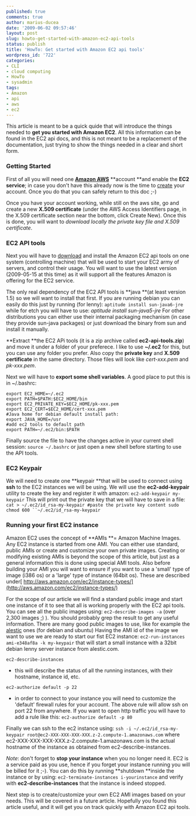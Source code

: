 ```yaml
---
published: true
comments: true
author: marius-ducea
date: '2009-06-02 09:57:46'
layout: post
slug: howto-get-started-with-amazon-ec2-api-tools
status: publish
title: 'HowTo: Get started with Amazon EC2 api tools'
wordpress_id: '722'
categories:
- CLI
- cloud computing
- HowTo
- sysadmin
tags:
- Amazon
- api
- aws
- ec2
---
```


This article is meant to be a quick quide that will introduce the things needed to **get you started with Amazon EC2**. All this information can be found in the EC2 api docs, and this is not meant to be a replacement of the documentation, just trying to show the things needed in a clear and short form.


### Getting Started


First of all you will need one [**Amazon AWS**](http://aws.amazon.com/) **account **and enable the **EC2 service**; in case you don't have this already now is the time to [create](http://www.amazon.com/gp/aws/registration/registration-form.html) your account. Once you do that you can safely return to this doc ;-)

Once you have your account working, while still on the aws site, go and create a new **X.509 certificate** (under the AWS Access Identifiers page, in the X.509 certificate section near the bottom, click Create New). Once this is done, you will want to _download locally the private key file and X.509 certificate_.


### EC2 API tools


Next you will have to [download](http://developer.amazonwebservices.com/connect/entry.jspa?externalID=351&categoryID=88) and install the Amazon EC2 api tools on one system (controlling machine) that will be used to start your EC2 army of servers, and control their usage. You will want to use the latest version (2009-05-15 at this time) as it will support all the features Amazon is offering for the EC2 service.

The only real dependency of the EC2 API tools is **java **(at least version 1.5) so we will want to install that first. If you are running debian you can easily do this just by running (for lenny):
`aptitude install sun-java6-jre`
while for etch you will have to use: _aptitude install sun-java5-jre_
For other distributions you can either use their internal packaging mechanism (in case they provide sun-java packages) or just download the binary from sun and install it manually.

**Extract **the EC2 APi tools (it is a zip archive called **ec2-api-tools.zip**) and move it under a folder of your preferece. I like to use **~/.ec2** for this, but you can use any folder you prefer. Also copy the **private key** and **X.509 certificate** in the same directory. Those files will look like _cert-xxx.pem_ and _pk-xxx.pem_.

Next we will have to **export some shell variables**. A good place to put this is in ~/.bashrc:
```
export EC2_HOME=~/.ec2
export PATH=$PATH:$EC2_HOME/bin
export EC2_PRIVATE_KEY=$EC2_HOME/pk-xxx.pem
export EC2_CERT=$EC2_HOME/cert-xxx.pem
#Java home for debian default install path:
export JAVA_HOME=/usr
#add ec2 tools to default path
export PATH=~/.ec2/bin:$PATH
```

Finally source the file to have the changes active in your current shell session:
`source ~/.bashrc`
or just open a new shell before starting to use the API tools.


### EC2 Keypair


We will need to create one **keypair **that will be used to connect using **ssh** to the EC2 instances we will be using. We will use the **ec2-add-keypair** utility to create the key and register it with amazon:
`ec2-add-keypair my-keypair`
This will print out the private key that we will have to save in a file:
`cat > ~/.ec2/id_rsa-my-keypair
#paste the private key content
sudo chmod 600 ``~/.ec2/id_rsa-my-keypair`


### Running your first EC2 instance


Amazon EC2 uses the concept of **AMIs **= Amazon Machine Images. Any EC2 instance is started from one AMI. You can either use standard, public AMIs or create and customize your own private images. Creating or modifying existing AMIs is beyond the scope of this article, but just as a general information this is done using special AMI tools. Also before building your AMI you will want to ensure if you want to use a 'small' type of image (i386 os) or a 'large' type of instance (64bit os). These are described under[ http://aws.amazon.com/ec2/instance-types/](http://aws.amazon.com/ec2/instance-types/)

For the scope of our article we will find a standard public image and start one instance of it to see that all is working properly with the EC2 api tools. You can see all the public images using:
`ec2-describe-images -a`
(over 2,300 images ;) ). You should probably grep the result to get any useful information. There are many good public images to use, like for example the [alestic](http://alestic.com/) ones (for debian and ubuntu)
Having the AMI id of the image we want to use we are ready to start our fist EC2 instance:
`ec2-run-instances ami-e348af8a -k my-keypair`
that will start a small instance with a 32bit debian lenny server instance from alestic.com.

`ec2-describe-instances`
- this will describe the status of all the running instances, with their hostname, instance id, etc.

`ec2-authorize default -p 22`
- in order to connect to your instance you will need to customize the 'default' firewall rules for your account. The above rule will allow ssh on port 22 from anywhere. If you want to open http traffic you will have to add a rule like this:
`ec2-authorize default -p 80`

Finally we can ssh to the ec2 instance using:
`ssh -i ~/.ec2/id_rsa-my-keypair root@ec2-XXX-XXX-XXX-XXX.z-2.compute-1.amazonaws.com`
where ec2-XXX-XXX-XXX-XXX.z-2.compute-1.amazonaws.com is the actual hostname of the instance as obtained from ec2-describe-instances.

_Note_: don't forget to **stop your instance** when you no longer need it. EC2 is a service paid as you use, hence if you forget your instance running you will be billed for it ;-). You can do this by running **shutdown **inside the instance or by using:
`ec2-terminate-instances i-yourinstance`
and verify with **ec2-describe-instances** that the instance is indeed stopped.

Next step is to create/customize your own EC2 AMI images based on your needs. This will be covered in a future article. Hopefully you found this article useful, and it will get you on track quickly with Amazon EC2 api tools.
